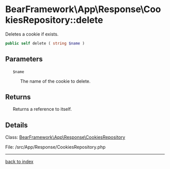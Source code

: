 # BearFramework\App\Response\CookiesRepository::delete

Deletes a cookie if exists.

```php
public self delete ( string $name )
```

## Parameters

&nbsp;&nbsp;&nbsp;&nbsp;&nbsp;&nbsp;`$name`

&nbsp;&nbsp;&nbsp;&nbsp;&nbsp;&nbsp;&nbsp;&nbsp;&nbsp;&nbsp;&nbsp;&nbsp;The name of the cookie to delete.

## Returns

&nbsp;&nbsp;&nbsp;&nbsp;&nbsp;&nbsp;Returns a reference to itself.

## Details

Class: [BearFramework\App\Response\CookiesRepository](bearframework.app.response.cookiesrepository.class.md)

File: /src/App/Response/CookiesRepository.php

---

[back to index](index.md)

